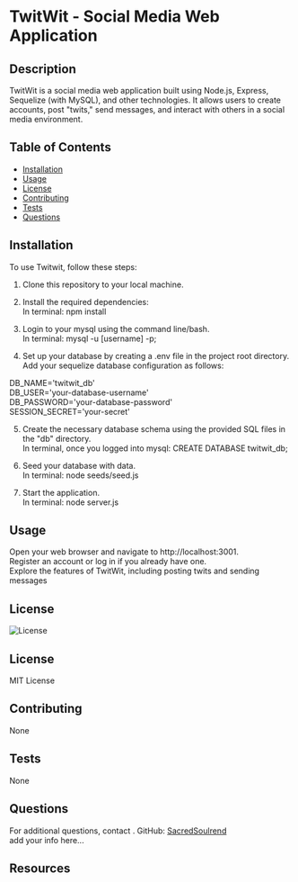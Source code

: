 # TwitWit - Social Media Web Application

## Description

TwitWit is a social media web application built using Node.js, Express, Sequelize (with MySQL), and other technologies. It allows users to create accounts, post "twits," send messages, and interact with others in a social media environment.

## Table of Contents

- [Installation](#installation)
- [Usage](#usage)
- [License](#license)
- [Contributing](#contributing)
- [Tests](#tests)
- [Questions](#questions)

## Installation

To use Twitwit, follow these steps:

1. Clone this repository to your local machine.

2. Install the required dependencies:<br>
   In terminal: npm install<br>

3. Login to your mysql using the command line/bash.<br>
   In terminal: mysql -u [username] -p;

4. Set up your database by creating a .env file in the project root directory. Add your sequelize database configuration as follows:<br>

DB_NAME='twitwit_db'<br>
DB_USER='your-database-username'<br>
DB_PASSWORD='your-database-password'<br>
SESSION_SECRET='your-secret'<br>

5. Create the necessary database schema using the provided SQL files in the "db" directory.<br>
   In terminal, once you logged into mysql: CREATE DATABASE twitwit_db;

6. Seed your database with data.<br>
   In terminal: node seeds/seed.js

7. Start the application.<br>
   In terminal: node server.js

## Usage

Open your web browser and navigate to http://localhost:3001.<br>
Register an account or log in if you already have one.<br>
Explore the features of TwitWit, including posting twits and sending messages<br>

## License

![License](https://img.shields.io/badge/license-MIT-yellow)

## License

MIT License

## Contributing

None

## Tests

None

## Questions

For additional questions, contact .
GitHub: [SacredSoulrend](https://github.com/SacredSoulrend)<br>
add your info here...

## Resources
